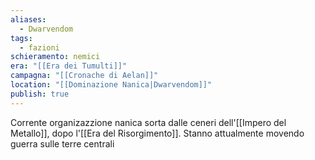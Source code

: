 ```yaml
---
aliases:
  - Dwarvendom
tags:
  - fazioni
schieramento: nemici
era: "[[Era dei Tumulti]]"
campagna: "[[Cronache di Aelan]]"
location: "[[Dominazione Nanica|Dwarvendom]]"
publish: true
---
```

Corrente organizazzione nanica sorta dalle ceneri dell'[[Impero del Metallo]], dopo l'[[Era del Risorgimento]]. Stanno attualmente movendo guerra sulle terre centrali